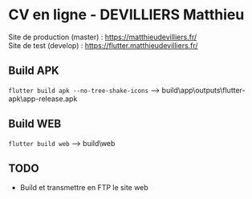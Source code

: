 # CV en ligne - DEVILLIERS Matthieu

Site de production (master) : https://matthieudevilliers.fr/   
Site de test (develop) : https://flutter.matthieudevilliers.fr/

## Build APK

`flutter build apk --no-tree-shake-icons`
--> build\app\outputs\flutter-apk\app-release.apk

## Build WEB

`flutter build web`
--> build\web

## TODO

- Build et transmettre en FTP le site web

